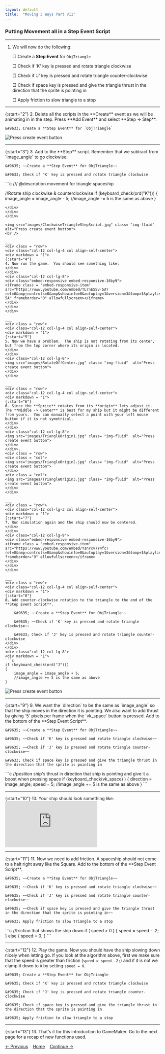 ```yaml
---
layout: default
title:  "Moving 3 Ways Part VII"
---
```


### Putting Movement all in a Step Event Script
___ 
1. We will now do the following:  
	
	&#9633; Create a **Step Event** for `ObjTriangle`
	
	&#9633; Check if 'K' key is pressed and rotate triangle clockwise
	
	&#9633; Check if 'J' key is pressed and rotate triangle counter-clockwise
	
	&#9633; Check if space key is pressed and give the triangle thrust in the direction that the sprite is pointing in
	
	&#9633; Apply friction to slow triangle to a stop

___ 
<div class = "row">
<div class="col-12 col-lg-4 col align-self-center">
<div markdown = "1">
{:start="2"}
2. Delete all the scripts in the **Create** event as we will be animating in in the step.  Press **Add Event** and select **Step -> Step**.
	
	&#9633; Create a **Step Event** for `ObjTriangle`
</div>
</div>
<div class="col-12 col-lg-8">
<img src="images/BlankTriangleStepEvent.jpg" class= "img-fluid" alt="Press create event button"> 
</div>
</div>

___ 
<div class = "row">
<div class="col-12 col-lg-4 col align-self-center">
<div markdown = "1">
{:start="3"}
3. Add to the **Step** script.  Remember that we subtract from `image_angle` to go clockwise:  

	&#9635; ~~Create a **Step Event** for ObjTriangle~~

	&#9633; Check if 'K' key is pressed and rotate triangle clockwise
</div>
</div>
<div class="col-12 col-lg-8">
<div markdown = "1">
```c
/// @description movement for triangle spaceship

//Rotate ship clockwise & counterclockwise
if (keyboard_check(ord("K")))
{
	image_angle = image_angle - 5;
	//image_angle -= 5 is the same as above
}
```
</div>
</div>
</div>

<img src="images/ClockwiseTriangleStepScript.jpg" class= "img-fluid"  alt="Press create event button"> 
<br />

___ 
<div class = "row">
<div class="col-12 col-lg-4 col align-self-center">
<div markdown = "1">
{:start="4"}
4. Now run the game.  You should see something like:   
</div>
</div>
<div class="col-12 col-lg-8">
<div class="embed-responsive embed-responsive-16by9">
<iframe class = "embed-responsive-item" src="https://www.youtube.com/embed/TL7nESSv-5A?rel=0&amp;controls=0&amp&showinfo=0&autoplay=1&version=3&loop=1&playlist=TL7nESSv-5A" frameborder="0" allowfullscreen></iframe>
</div>
</div>
</div>

___ 
<div class = "row">
<div class="col-12 col-lg-4 col align-self-center">
<div markdown = "1">
{:start="5"}
5. Now we have a problem.  The ship is not rotating from its center, but from the top corner where its origin is located.
</div>
</div>
<div class="col-12 col-lg-8">
<img src="images/RotateOffCenter.jpg" class= "img-fluid"  alt="Press create event button"> 
</div>
</div>

___ 
<div class = "row">
<div class="col-12 col-lg-4 col align-self-center">
<div markdown = "1">
{:start="6"}
6. Since the **Sprite** rotates from its **origin** lets adjust it.  The **Middle -> Center** is best for my ship but it might be different from yours.  You can manually select a point with your left mouse button if it is not symetrical.
</div>
</div>
<div class="col-12 col-lg-8">
<img src="images/TriangleOrigin1.jpg" class= "img-fluid"  alt="Press create event button"> 
</div>
</div>.
<div class = "row">
<div class = "col">
<img src="images/TriangleOrigin2.jpg" class= "img-fluid"  alt="Press create event button"> 
</div>
<div class = "col">
<img src="images/TriangleOrigin3.jpg" class= "img-fluid"  alt="Press create event button"> 
</div>
</div>

___ 
<div class = "row">
<div class="col-12 col-lg-3 col align-self-center">
<div markdown = "1">
{:start="7"}
7. Run simulation again and the ship should now be centered.
</div>
</div>
<div class="col-12 col-lg-9">
<div class="embed-responsive embed-responsive-16by9">
<iframe class = "embed-responsive-item" src="https://www.youtube.com/embed/YsnYcv7Y4fc?rel=0&amp;controls=0&amp&showinfo=0&autoplay=1&version=3&loop=1&playlist=YsnYcv7Y4fc" frameborder="0" allowfullscreen></iframe>
</div>
</div>
</div>

___ 
<div class = "row">
<div class="col-12 col-lg-4 col align-self-center">
<div markdown = "1">
{:start="8"}
8. Add counter-clockwise rotation to the triangle to the end of the **Step Event Script**.
	
	&#9635; ~~Create a **Step Event** for ObjTriangle~~

	&#9635; ~~Check if 'K' key is pressed and rotate triangle clockwise~~

	&#9633; Check if 'J' key is pressed and rotate triangle counter-clockwise
</div>
</div>
<div class="col-12 col-lg-8">
<div markdown = "1">
```c
if (keyboard_check(ord("J")))
{
	image_angle = image_angle + 5;
	//image_angle += 5 is the same as above
}
```
</div>
</div>
</div>

<img src="images/TriangleStepScriptBothRotations.jpg" class= "img-fluid" alt="Press create event button"> 
<br />

___ 
<div class = "row">
<div class="col-12 col-lg-7 col align-self-center">
<div markdown = "1">
{:start="9"}
9. We want the `direction` to be the same as `image_angle` so that the ship moves in the direction it is pointing.  We also want to add thrust by giving `5` pixels per frame when the `vk_space` button is pressed.  Add to the bottom of the **Step Event Script**.
	
	&#9635; ~~Create a **Step Event** for ObjTriangle~~

	&#9635; ~~Check if 'K' key is pressed and rotate triangle clockwise~~

	&#9635; ~~Check if 'J' key is pressed and rotate triangle counter-clockwise~~

	&#9633; Check if space key is pressed and give the triangle thrust in the direction that the sprite is pointing in
</div>
</div>
<div class="col-12 col-lg-5">
<div markdown = "1">
```c
//position ship's thrust in direction that ship is pointing and give it a boost when pressing space
if (keyboard_check(vk_space) )
{
	direction = image_angle;
	speed = 5;
	//image_angle += 5 is the same as above
}
```
</div>
</div>
</div>

___ 
<div class = "row">
<div class="col-12 col-lg-3 col align-self-center">
<div markdown = "1">
{:start="10"}
10. Your ship should look something like:
</div>
</div>
<div class="col-12 col-lg-9">
<div class="embed-responsive embed-responsive-16by9">
<iframe class = "embed-responsive-item" src="https://www.youtube.com/embed/4xsmrM6Hy2g?rel=0&amp;controls=0&amp&showinfo=0&autoplay=1&version=3&loop=1&playlist=4xsmrM6Hy2g" frameborder="0" allowfullscreen></iframe>
</div>
</div>
</div>

___ 
<div class = "row">
<div class="col-12 col-lg-8 col align-self-center">
<div markdown = "1">
{:start="11"}
11. Now we need to add friction.  A spaceship should not come to a halt right away like the Square.  Add to the bottom of the **Step Event Script**.
	
	&#9635; ~~Create a **Step Event** for ObjTriangle~~

	&#9635; ~~Check if 'K' key is pressed and rotate triangle clockwise~~

	&#9635; ~~Check if 'J' key is pressed and rotate triangle counter-clockwise~~

	&#9635; ~~Check if space key is pressed and give the triangle thrust in the direction that the sprite is pointing in~~

	&#9633; Apply friction to slow triangle to a stop
</div>
</div>	
<div class="col-12 col-lg-4">
<div markdown = "1">
```c
//friction that shows the ship down
if ( speed > 0 )
{
	speed = speed - .2;
}
else
{
    speed = 0;
}
```
</div>
</div>
</div>

___ 

{:start="12"}
12. Play the game.  Now you should have the ship slowing down nicely when letting go.  If you look at the algorithm above, first we make sure that the speed is greater than friction (`speed = speed -2;`) and if it is not we clamp it down to `0` by setting `speed = 0`.

	&#9635; Create a **Step Event** for ObjTriangle

	&#9635; Check if 'K' key is pressed and rotate triangle clockwise

	&#9635; Check if 'J' key is pressed and rotate triangle counter-clockwise

	&#9635; Check if space key is pressed and give the triangle thrust in the direction that the sprite is pointing in

	&#9635; Apply friction to slow triangle to a stop

___
<div markdown = "1">
{:start="13"}
13. That's it for this introduction to GameMaker. Go to the next page for a recap of new functions used.

</div>

[<- Previous](MovingThreeWays_6.html) &nbsp;&nbsp;&nbsp;[Home](../../index.html)&nbsp;&nbsp;&nbsp;  [Continue ->](MovingThreeWays_8.html)
<br />  
<br />  
<br />  
<br />  
